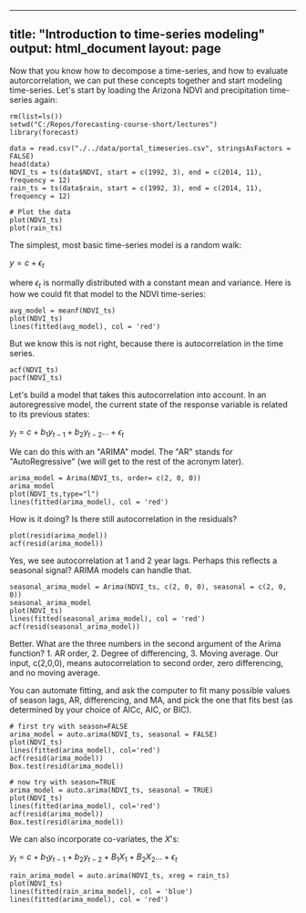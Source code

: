 
---
title: "Introduction to time-series modeling"
output: html_document
layout: page
---

Now that you know how to decompose a time-series, and 
how to evaluate autorcorrelation, we can put these concepts 
together and start modeling time-series. Let's start 
by loading the Arizona NDVI and precipitation time-series again:

```
rm(list=ls())
setwd("C:/Repos/forecasting-course-short/lectures")
library(forecast)

data = read.csv("./../data/portal_timeseries.csv", stringsAsFactors = FALSE)
head(data)
NDVI_ts = ts(data$NDVI, start = c(1992, 3), end = c(2014, 11), frequency = 12)
rain_ts = ts(data$rain, start = c(1992, 3), end = c(2014, 11), frequency = 12)

# Plot the data
plot(NDVI_ts)
plot(rain_ts)

```

The simplest, most basic time-series model is a random walk:

$y = c + \epsilon_t$

where $\epsilon_t$ is normally distributed with a constant mean
and variance. Here is how we could fit that model to the
NDVI time-series:

```
avg_model = meanf(NDVI_ts)
plot(NDVI_ts)
lines(fitted(avg_model), col = 'red')
```

But we know this is not right, because there is autocorrelation
in the time series.

```
acf(NDVI_ts)
pacf(NDVI_ts)
```

Let's build a model that takes this autocorrelation into account.
In an autoregressive model, the current state of the response variable
is related to its previous states:

$y_t = c + b_1 y_{t-1} + b_2 y_{t-2} ... + \epsilon_t$

We can do this with an "ARIMA" model. The "AR" stands for "AutoRegressive" 
(we will get to the rest of the acronym later).

```
arima_model = Arima(NDVI_ts, order= c(2, 0, 0))
arima_model
plot(NDVI_ts,type="l")
lines(fitted(arima_model), col = 'red')
```

How is it doing? Is there still autocorrelation in the residuals?

```
plot(resid(arima_model))
acf(resid(arima_model))
```

Yes, we see autocorrelation at 1 and 2 year lags. Perhaps this 
reflects a seasonal signal? ARIMA models can handle that.

```
seasonal_arima_model = Arima(NDVI_ts, c(2, 0, 0), seasonal = c(2, 0, 0))
seasonal_arima_model
plot(NDVI_ts)
lines(fitted(seasonal_arima_model), col = 'red')
acf(resid(seasonal_arima_model))

```
Better. What are the three numbers in the second argument of the Arima
function? 1. AR order, 2. Degree of differencing, 3. Moving average. Our
input, c(2,0,0), means autocorrelation to second order, zero differencing,
and no moving average.

You can automate fitting, and ask the computer to fit many possible 
values of season lags, AR, differencing, and MA, and pick the one that
fits best (as determined by your choice of AICc, AIC, or BIC).

```
# first try with season=FALSE
arima_model = auto.arima(NDVI_ts, seasonal = FALSE)
plot(NDVI_ts)
lines(fitted(arima_model), col='red')
acf(resid(arima_model))
Box.test(resid(arima_model))

# now try with season=TRUE
arima_model = auto.arima(NDVI_ts, seasonal = TRUE)
plot(NDVI_ts)
lines(fitted(arima_model), col='red')
acf(resid(arima_model))
Box.test(resid(arima_model))

```
We can also incorporate co-variates, the $X$'s:

$y_t = c + b_1 y_{t-1} + b_2 y_{t-2} + B_1 X_1 + B_2 X_2... + \epsilon_t$

```
rain_arima_model = auto.arima(NDVI_ts, xreg = rain_ts)
plot(NDVI_ts)
lines(fitted(rain_arima_model), col = 'blue')
lines(fitted(arima_model), col = 'red')

```

